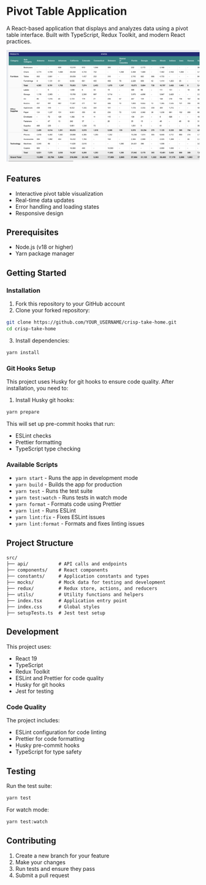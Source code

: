 # Pivot Table Application

A React-based application that displays and analyzes data using a pivot table interface. Built with TypeScript, Redux Toolkit, and modern React practices.

![Pivot Table Application Screenshot](./PivotTableScreenshot.png)

## Features

- Interactive pivot table visualization
- Real-time data updates
- Error handling and loading states
- Responsive design

## Prerequisites

- Node.js (v18 or higher)
- Yarn package manager

## Getting Started

### Installation

1. Fork this repository to your GitHub account
2. Clone your forked repository:
```bash
git clone https://github.com/YOUR_USERNAME/crisp-take-home.git
cd crisp-take-home
```

3. Install dependencies:
```bash
yarn install
```

### Git Hooks Setup

This project uses Husky for git hooks to ensure code quality. After installation, you need to:

1. Install Husky git hooks:
```bash
yarn prepare
```

This will set up pre-commit hooks that run:
- ESLint checks
- Prettier formatting
- TypeScript type checking

### Available Scripts

- `yarn start` - Runs the app in development mode
- `yarn build` - Builds the app for production
- `yarn test` - Runs the test suite
- `yarn test:watch` - Runs tests in watch mode
- `yarn format` - Formats code using Prettier
- `yarn lint` - Runs ESLint
- `yarn lint:fix` - Fixes ESLint issues
- `yarn lint:format` - Formats and fixes linting issues

## Project Structure

```
src/
├── api/           # API calls and endpoints
├── components/    # React components
├── constants/     # Application constants and types
├── mocks/         # Mock data for testing and development
├── redux/         # Redux store, actions, and reducers
├── utils/         # Utility functions and helpers
├── index.tsx      # Application entry point
├── index.css      # Global styles
├── setupTests.ts  # Jest test setup
```

## Development

This project uses:
- React 19
- TypeScript
- Redux Toolkit
- ESLint and Prettier for code quality
- Husky for git hooks
- Jest for testing

### Code Quality

The project includes:
- ESLint configuration for code linting
- Prettier for code formatting
- Husky pre-commit hooks
- TypeScript for type safety

## Testing

Run the test suite:
```bash
yarn test
```

For watch mode:
```bash
yarn test:watch
```

## Contributing

1. Create a new branch for your feature
2. Make your changes
3. Run tests and ensure they pass
4. Submit a pull request


